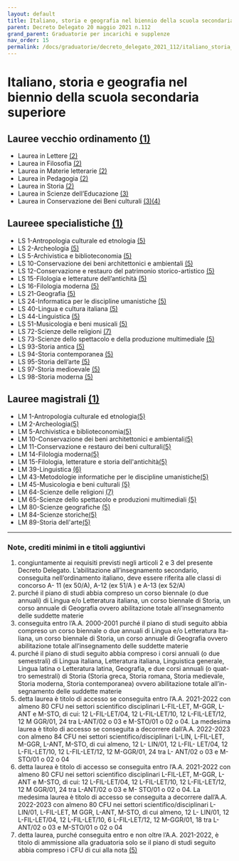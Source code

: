 ```yaml
---
layout: default
title: Italiano, storia e geografia nel biennio della scuola secondaria superiore
parent: Decreto Delegato 20 maggio 2021 n.112
grand_parent: Graduatorie per incarichi e supplenze
nav_order: 15
permalink: /docs/graduatorie/decreto_delegato_2021_112/italiano_storia_geografia_superiori
---
```


# Italiano, storia e geografia nel biennio della scuola secondaria superiore

## Lauree vecchio ordinamento [(1)](#nota1)
- Laurea in Lettere [(2)](#nota2)
- Laurea in Filosofia [(2)](#nota2)
- Laurea in Materie letterarie [(2)](#nota2)
- Laurea in Pedagogia [(2)](#nota2)
- Laurea in Storia [(2)](#nota2)
- Laurea in Scienze dell’Educazione [(3)](#nota3)
- Laurea in Conservazione dei Beni culturali [(3)](#nota3)[(4)](#nota4)

## Laureee specialistiche [(1)](#nota1)
- LS 1-Antropologia culturale ed etnologia [(5)](#nota5) 
- LS 2-Archeologia [(5)](#nota5)
- LS 5-Archivistica e biblioteconomia [(5)](#nota5)
- LS 10-Conservazione dei beni architettonici e ambientali [(5)](#nota5)
- LS 12-Conservazione e restauro del patrimonio storico-artistico [(5)](#nota5)
- LS 15-Filologia e letterature dell’antichità [(5)](#nota5) 
- LS 16-Filologia moderna [(5)](#nota5)
- LS 21-Geografia [(5)](#nota5)
- LS 24-Informatica per le discipline umanistiche [(5)](#nota5)
- LS 40-Lingua e cultura italiana [(5)](#nota5)
- LS 44-Linguistica [(5)](#nota5)
- LS 51-Musicologia e beni musicali [(5)](#nota5)
- LS 72-Scienze delle religioni [(7)](#nota7)
- LS 73-Scienze dello spettacolo e della produzione multimediale [(5)](#nota5)
- LS 93-Storia antica [(5)](#nota5)
- LS 94-Storia contemporanea [(5)](#nota5)
- LS 95-Storia dell’arte [(5)](#nota5)
- LS 97-Storia medioevale [(5)](#nota5)
- LS 98-Storia moderna [(5)](#nota5)

## Lauree magistrali [(1)](#nota1)
- LM 1-Antropologia culturale ed etnologia[(5)](#nota5) 
- LM 2-Archeologia[(5)](#nota5)
- LM 5-Archivistica e biblioteconomia[(5)](#nota5)
- LM 10-Conservazione dei beni architettonici e ambientali[(5)](#nota5)
- LM 11-Conservazione e restauro dei beni culturali[(5)](#nota5) 
- LM 14-Filologia moderna[(5)](#nota5)
- LM 15-Filologia, letterature e storia dell'antichità[(5)](#nota5) 
- LM 39-Linguistica [(6)](#nota6)
- LM 43-Metodologie informatiche per le discipline umanistiche[(5)](#nota5)
- LM 45-Musicologia e beni culturali [(5)](#nota5)
- LM 64-Scienze delle religioni [(7)](#nota7)
- LM 65-Scienze dello spettacolo e produzioni multimediali [(5)](#nota5)
- LM 80-Scienze geografiche [(5)](#nota5) 
- LM 84-Scienze storiche[(5)](#nota5)
- LM 89-Storia dell'arte[(5)](#nota5)

---

### Note, crediti minimi in e titoli aggiuntivi

1. <a name="nota1"></a> congiuntamente ai requisiti previsti negli articoli 2 e 3 del presente Decreto Delegato. L’abilitazione all’insegnamento secondario, conseguita nell’ordinamento italiano, deve essere riferita alle classi di concorso A- 11 (ex 50/A), A-12 (ex 51/A ) e A-13 (ex 52/A)
2. <a name="nota2"></a> purché il piano di studi abbia compreso un corso biennale (o due annuali) di Lingua e/o Letteratura italiana, un corso biennale di Storia, un corso annuale di Geografia ovvero abilitazione totale all’insegnamento delle suddette materie
3. <a name="nota3"></a> conseguita entro l’A.A. 2000-2001 purché il piano di studi seguito abbia compreso un corso biennale o due annuali di Lingua e/o Letteratura Ita- liana, un corso biennale di Storia, un corso annuale di Geografia ovvero abilitazione totale all’insegnamento delle suddette materie
4. <a name="nota4"></a> purché il piano di studi seguito abbia compreso i corsi annuali (o due semestrali) di Lingua italiana, Letteratura italiana, Linguistica generale, Lingua latina o Letteratura latina, Geografia, e due corsi annuali (o quat- tro semestrali) di Storia (Storia greca, Storia romana, Storia medievale, Storia moderna, Storia contemporanea) ovvero abilitazione totale all’in- segnamento delle suddette materie
5. <a name="nota5"></a> detta laurea è titolo di accesso se conseguita entro l’A.A. 2021-2022 con almeno 80 CFU nei settori scientifico disciplinari L-FIL-LET, M-GGR, L-ANT e M-STO, di cui: 12 L-FIL-LET/04, 12 L-FIL-LET/10, 12 L-FIL-LET/12, 12 M GGR/01, 24 tra L-ANT/02 o 03 e M-STO/01 o 02 o 04.
La medesima laurea è titolo di accesso se conseguita a decorrere dall’A.A. 2022-2023 con almeno 84 CFU nei settori scientifico/disciplinari L-LIN, L-FIL-LET, M-GGR, L-ANT, M-STO, di cui almeno, 12 L- LIN/01, 12 L-FIL- LET/04, 12 L-FIL-LET/10, 12 L-FIL-LET/12, 12 M-GGR/01, 24 tra L- ANT/02 o 03 e M-STO/01 o 02 o 04
6. <a name="nota6"></a> detta laurea è titolo di accesso se conseguita entro l’A.A. 2021-2022 con almeno 80 CFU nei settori scientifico disciplinari L-FIL-LET, M-GGR, L-ANT e M-STO, di cui: 12 L-FIL-LET/04, 12 L-FIL-LET/10, 12 L-FIL-LET/12, 12 M GGR/01, 24 tra L-ANT/02 o 03 e M- STO/01 o 02 o 04.
La medesima laurea è titolo di accesso se conseguita a decorrere dall’A.A. 2022-2023 con almeno 80 CFU nei settori scientifico/disciplinari L- LIN/01, L-FIL-LET, M GGR, L-ANT, M-STO, di cui almeno, 12 L- LIN/01, 12 L-FIL-LET/04, 12 L-FIL-LET/10, 6 L-FIL-LET/12, 12 M-GGR/01, 18 tra L- ANT/02 o 03 e M-STO/01 o 02 o 04
7. <a name="nota7"></a> detta laurea, purché conseguita entro e non oltre l’A.A. 2021-2022, è titolo di ammissione alla graduatoria solo se il piano di studi seguito abbia compreso i CFU di cui alla nota [(5)](#nota5)